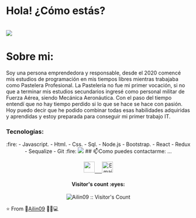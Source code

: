 <h1> Hola! ¿Cómo estás?</h1>

<br/>

<img src='https://gifmaniacos.es/wp-content/uploads/2017/03/gif-dinosaurio-terrible-gifmaniacos.es-6.gif' >
<h1> Sobre mi:</h1>
Soy una persona emprendedora y responsable, desde el 2020 comencé mis estudios de programación en mis tiempos libres mientras trabajaba como Pastelera Profesional. La Pastelería no fue mi primer vocación, si no que a terminar mis estudios secundarios ingresé como personal militar de Fuerza Aérea, siendo Mecánica Aeronáutica.  Con el paso del tiempo entendí que no hay tiempo perdido si lo que se hace se hace con pasión. Hoy puedo decir que he podido combinar  todas esas habilidades adquiridas y aprendidas y estoy preparada para conseguir mi primer trabajo IT.

 <h3 align="left">
 Tecnologías:
</h3>
<p align="center">
 :fire:
- Javascript.
- Html.
- Css.
- Sql.
- Node.js
- Bootstrap.
- React
- Redux
- Sequalize
- Git
 :fire:
<a><img src="https://user-images.githubusercontent.com/86435558/138572682-bb4b6aad-bbab-4667-bd54-ecc4cfbb5b3a.png"></a>
 ##  📫Como puedes contactarme: ...

   <p align="center">
      <a href="https://vimeo.com/manage/videos/640781424">
         <img src="https://www.vectorlogo.zone/logos/linkedin/linkedin-icon.svg" alt=" " height="30" width="30">
         &nbsp
      </a> 
      <a align='right' href="mailto:fliafernandezmorales@gmail.com">
      &nbsp
         <img alt="Email" src="https://www.vectorlogo.zone/logos/gmail/gmail-icon.svg" height="30" width="30"/>
      </a>  
 
 <h4 align="center">Visitor's count :eyes:</h4>

<p align="center"><img src="https://profile-counter.glitch.me/{Ailin09}/count.svg" alt="Ailin09 :: Visitor's Count" /></p>

⭐️ From 👩‍[Ailin09](https://github.com/Ailin09) 👨‍💻💻

